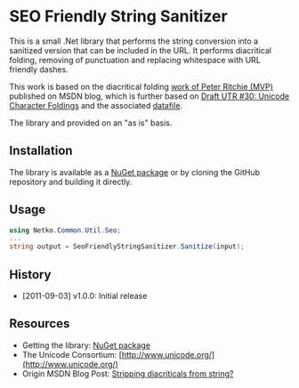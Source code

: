 ﻿SEO Friendly String Sanitizer
========================================

This is a small .Net library that performs the string conversion into a sanitized version that can be included in the URL.
It performs diacritical folding, removing of punctuation and replacing whitespace with URL friendly dashes.

This work is based on the diacritical folding 
[work of Peter Ritchie (MVP)](http://social.msdn.microsoft.com/Forums/en-US/netfxbcl/thread/a33217d3-86e6-4759-a12c-c407969e479f/#50b5126a-2b71-4089-9769-1f1c796d5b0e)
published on MSDN blog, which is further based on [Draft UTR #30: Unicode Character Foldings](http://www.unicode.org/reports/tr30/)
and the associated [datafile](http://www.unicode.org/reports/tr30/datafiles/DiacriticFolding.txt).

The library and provided on an "as is" basis.

## Installation

The library is available as a [NuGet package](http://nuget.org/List/Packages/Netko.Common.Util.Seo.SeoFriendlyStringSanitizer) or by cloning the GitHub repository and building it directly.

## Usage

```c#
using Netko.Common.Util.Seo;
...
string output = SeoFriendlyStringSanitizer.Sanitize(input);
```

## History

* [2011-09-03] v1.0.0: Initial release

## Resources
* Getting the library: [NuGet package](http://nuget.org/List/Packages/Netko.Common.Util.Seo.SeoFriendlyStringSanitizer)
* The Unicode Consortium: [http://www.unicode.org/](http://www.unicode.org/)
* Origin MSDN Blog Post: [Stripping diacriticals from string?](http://social.msdn.microsoft.com/Forums/en-US/netfxbcl/thread/a33217d3-86e6-4759-a12c-c407969e479f/)
